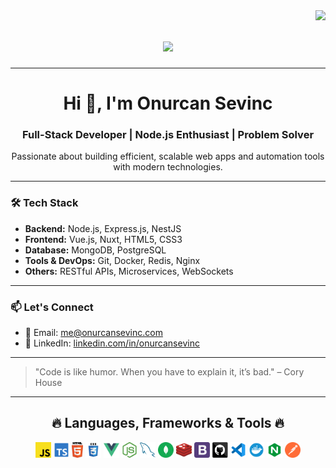 <img align="right" src="https://visitor-badge.laobi.icu/badge?page_id=onurcansevinc.onurcansevinc">

<h1 align="center">
    <img src="https://readme-typing-svg.herokuapp.com/?lines=Hello,+There!;I'm+Onurcan+Sevinc.;Nice+to+meet+you!&center=true&size=30">
</h1>

---

<h1 align="center">Hi 👋, I'm Onurcan Sevinc</h1>
<h3 align="center">Full-Stack Developer | Node.js Enthusiast | Problem Solver</h3>

<p align="center">
  Passionate about building efficient, scalable web apps and automation tools with modern technologies.
</p>

---

### 🛠️ Tech Stack

-   **Backend:** Node.js, Express.js, NestJS
-   **Frontend:** Vue.js, Nuxt, HTML5, CSS3
-   **Database:** MongoDB, PostgreSQL
-   **Tools & DevOps:** Git, Docker, Redis, Nginx
-   **Others:** RESTful APIs, Microservices, WebSockets

---

### 📫 Let's Connect

-   📩 Email: [me@onurcansevinc.com](mailto:me@onurcansevinc.com)
-   💼 LinkedIn: [linkedin.com/in/onurcansevinc](https://www.linkedin.com/in/onurcansevinc)

---

> "Code is like humor. When you have to explain it, it’s bad." – Cory House

---

<h2 align="center">🔥 Languages, Frameworks & Tools 🔥</h2>

<p align="center">
  <code><img title="JavaScript" height="25" src="https://github.com/onurcansevinc/onurcansevinc/blob/main/images/javascript.svg"></code>
  <code><img title="TypeScript" height="25" src="https://github.com/onurcansevinc/onurcansevinc/blob/main/images/typescript.svg"></code>
  <code><img title="HTML5" height="25" src="https://github.com/onurcansevinc/onurcansevinc/blob/main/images/html5.svg"></code>
  <code><img title="CSS" height="25" src="https://github.com/onurcansevinc/onurcansevinc/blob/main/images/css.svg"></code>
  <code><img title="Vue.js" height="25" src="https://github.com/onurcansevinc/onurcansevinc/blob/main/images/vuejs.svg"></code>
  <code><img title="Node.js" height="25" src="https://github.com/onurcansevinc/onurcansevinc/blob/main/images/nodejs.svg"></code>
  <code><img title="MySQL" height="25" src="https://github.com/onurcansevinc/onurcansevinc/blob/main/images/mysql.svg"></code>
  <code><img title="MongoDB" height="25" src="https://github.com/onurcansevinc/onurcansevinc/blob/main/images/mongodb.svg"></code>
  <code><img title="Redis" height="25" src="https://github.com/onurcansevinc/onurcansevinc/blob/main/images/redis.svg"></code>
  <code><img title="Bootstrap" height="25" src="https://github.com/onurcansevinc/onurcansevinc/blob/main/images/bootstrap.svg"></code>
  <code><img title="GitHub" height="25" src="https://github.com/onurcansevinc/onurcansevinc/blob/main/images/github.svg"></code>
  <code><img title="VS Code" height="25" src="https://github.com/onurcansevinc/onurcansevinc/blob/main/images/vscode.svg"></code>
  <code><img title="Docker" height="25" src="https://github.com/onurcansevinc/onurcansevinc/blob/main/images/docker.svg"></code>
  <code><img title="Nginx" height="25" src="https://github.com/onurcansevinc/onurcansevinc/blob/main/images/nginx.svg"></code>
  <code><img title="Postman" height="25" src="https://github.com/onurcansevinc/onurcansevinc/blob/main/images/postman.svg"></code>
</p>
